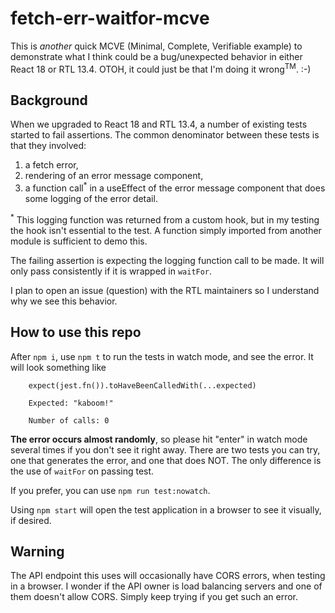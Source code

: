 # fetch-err-waitfor-mcve
This is _another_ quick MCVE (Minimal, Complete, Verifiable example) to demonstrate what I think could be a bug/unexpected behavior in either React 18 or RTL 13.4.  OTOH, it could just be that I'm doing it wrong<sup>TM</sup>. :-)

## Background

When we upgraded to React 18 and RTL 13.4, a number of existing tests started to fail assertions.  The common denominator between these tests is that they involved:

1. a fetch error, 
1. rendering of an error message component, 
1. a function call<sup>*</sup> in a useEffect of the error message component that does some logging of the error detail.  

<sup>*</sup> This logging function was returned from a custom hook, but in my testing the hook isn't essential to the test.  A function simply imported from another module is sufficient to demo this.

The failing assertion is expecting the logging function call to be made.  It will only pass consistently if it is wrapped in `waitFor`.

I plan to open an issue (question) with the RTL maintainers so I understand why we see this behavior.

## How to use this repo
After `npm i`, use `npm t` to run the tests in watch mode, and see the error.  It will look something like

```console
    expect(jest.fn()).toHaveBeenCalledWith(...expected)

    Expected: "kaboom!"

    Number of calls: 0
```

**The error occurs almost randomly**, so please hit "enter" in watch mode several times if you don't see it right away.  There are two tests you can try, one that generates the error, and one that does NOT.  The only difference is the use of `waitFor` on passing test.  

If you prefer, you can use `npm run test:nowatch`.  

Using `npm start` will open the test application in a browser to see it visually, if desired.  

## Warning
The API endpoint this uses will occasionally have CORS errors, when testing in a browser.  I wonder if the API owner is load balancing servers and one of them doesn't allow CORS.  Simply keep trying if you get such an error.